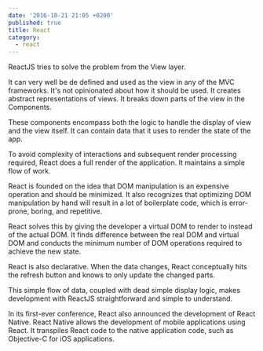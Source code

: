 ```yaml
---
date: '2016-10-21 21:05 +0200'
published: true
title: React
category:
  - react
---
```

ReactJS tries to solve the problem from the View layer. 

It can very well be de defined and used as the view in any of the MVC frameworks. It's not opinionated about how it should be used. It creates abstract representations of views. It breaks down parts of the view in the Components. 

These components encompass both the logic to handle the display of view and the view itself. It can contain data that it uses to render the state of the app.

To avoid complexity of interactions and subsequent render processing required, React does a full render of the application. It maintains a simple flow of work.

React is founded on the idea that DOM manipulation is an expensive operation and should be minimized. It also recognizes that optimizing DOM manipulation by hand will result in a lot of boilerplate code, which is error-prone, boring, and repetitive.

React solves this by giving the developer a virtual DOM to render to instead of the actual DOM. It  finds difference between the real DOM and virtual DOM and conducts the minimum number of DOM operations required to achieve the new state.

React is also declarative. When the data changes, React conceptually hits the refresh button and knows to only update the changed parts.

This simple flow of data, coupled with dead simple display logic, makes development with ReactJS straightforward and simple to understand.

In its first-ever conference, React also announced the development of React Native. React Native allows the development of mobile applications using React. It transpiles React code to the native application code, such as Objective-C for iOS applications.

